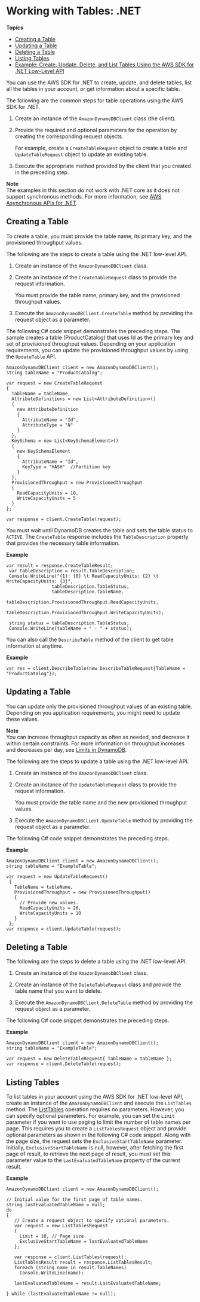 # Working with Tables: \.NET<a name="LowLevelDotNetWorkingWithTables"></a>

**Topics**
+ [Creating a Table](#LowLeveldotNetCreateTable)
+ [Updating a Table](#LowLeveldotNetUpdateTable)
+ [Deleting a Table](#LowLeveldotNetDeleteTable)
+ [Listing Tables](#LowLeveldotNetListTables)
+ [Example: Create, Update, Delete, and List Tables Using the AWS SDK for \.NET Low\-Level API](LowLevelDotNetTableOperationsExample.md)

You can use the AWS SDK for \.NET to create, update, and delete tables, list all the tables in your account, or get information about a specific table\.

The following are the common steps for table operations using the AWS SDK for \.NET\. 

1. Create an instance of the `AmazonDynamoDBClient` class \(the client\)\.

1. Provide the required and optional parameters for the operation by creating the corresponding request objects\. 

   For example, create a `CreateTableRequest` object to create a table and `UpdateTableRequest` object to update an existing table\. 

1. Execute the appropriate method provided by the client that you created in the preceding step\. 

**Note**  
 The examples in this section do not work with \.NET core as it does not support synchronous methods\. For more information, see [AWS Asynchronous APIs for \.NET](http://docs.aws.amazon.com/sdk-for-net/v3/developer-guide/sdk-net-async-api.html)\. 

## Creating a Table<a name="LowLeveldotNetCreateTable"></a>

To create a table, you must provide the table name, its primary key, and the provisioned throughput values\. 

The following are the steps to create a table using the \.NET low\-level API\. 

1. Create an instance of the `AmazonDynamoDBClient` class\.

1. Create an instance of the `CreateTableRequest` class to provide the request information\. 

   You must provide the table name, primary key, and the provisioned throughput values\. 

1. Execute the `AmazonDynamoDBClient.CreateTable` method by providing the request object as a parameter\.

The following C\# code snippet demonstrates the preceding steps\. The sample creates a table \(ProductCatalog\) that uses Id as the primary key and set of provisioned throughput values\. Depending on your application requirements, you can update the provisioned throughput values by using the `UpdateTable` API\.

```
AmazonDynamoDBClient client = new AmazonDynamoDBClient();
string tableName = "ProductCatalog";

var request = new CreateTableRequest
{
  TableName = tableName,
  AttributeDefinitions = new List<AttributeDefinition>()
  {
    new AttributeDefinition
    {
      AttributeName = "Id",
      AttributeType = "N"
    }
  },
  KeySchema = new List<KeySchemaElement>()
  {
    new KeySchemaElement
    {
      AttributeName = "Id",
      KeyType = "HASH"  //Partition key
    }
  },
  ProvisionedThroughput = new ProvisionedThroughput
  {
    ReadCapacityUnits = 10,
    WriteCapacityUnits = 5
  }
};

var response = client.CreateTable(request);
```

You must wait until DynamoDB creates the table and sets the table status to `ACTIVE`\. The `CreateTable` response includes the `TableDescription` property that provides the necessary table information\.

**Example**  

```
var result = response.CreateTableResult;
 var tableDescription = result.TableDescription;
 Console.WriteLine("{1}: {0} \t ReadCapacityUnits: {2} \t WriteCapacityUnits: {3}",
                 tableDescription.TableStatus,
                 tableDescription.TableName,
                 tableDescription.ProvisionedThroughput.ReadCapacityUnits,
                 tableDescription.ProvisionedThroughput.WriteCapacityUnits);

 string status = tableDescription.TableStatus;
 Console.WriteLine(tableName + " - " + status);
```

You can also call the `DescribeTable` method of the client to get table information at anytime\.

**Example**  

```
var res = client.DescribeTable(new DescribeTableRequest{TableName = "ProductCatalog"});
```

## Updating a Table<a name="LowLeveldotNetUpdateTable"></a>

You can update only the provisioned throughput values of an existing table\. Depending on you application requirements, you might need to update these values\. 

**Note**  
You can increase throughput capacity as often as needed, and decrease it within certain constraints\. For more information on throughput increases and decreases per day, see [Limits in DynamoDB](Limits.md)\. 

The following are the steps to update a table using the \.NET low\-level API\. 

1. Create an instance of the `AmazonDynamoDBClient` class\.

1. Create an instance of the `UpdateTableRequest` class to provide the request information\. 

   You must provide the table name and the new provisioned throughput values\. 

1. Execute the `AmazonDynamoDBClient.UpdateTable` method by providing the request object as a parameter\.

The following C\# code snippet demonstrates the preceding steps\.

**Example**  

```
AmazonDynamoDBClient client = new AmazonDynamoDBClient();
string tableName = "ExampleTable";

var request = new UpdateTableRequest()
 {
   TableName = tableName,
   ProvisionedThroughput = new ProvisionedThroughput()
   {
     // Provide new values.
     ReadCapacityUnits = 20,
     WriteCapacityUnits = 10
   }
 };
var response = client.UpdateTable(request);
```

## Deleting a Table<a name="LowLeveldotNetDeleteTable"></a>

The following are the steps to delete a table using the \.NET low\-level API\. 

1. Create an instance of the `AmazonDynamoDBClient` class\.

1. Create an instance of the `DeleteTableRequest` class and provide the table name that you want to delete\. 

1. Execute the `AmazonDynamoDBClient.DeleteTable` method by providing the request object as a parameter\.

The following C\# code snippet demonstrates the preceding steps\.

**Example**  

```
AmazonDynamoDBClient client = new AmazonDynamoDBClient();
string tableName = "ExampleTable";

var request = new DeleteTableRequest{ TableName = tableName };
var response = client.DeleteTable(request);
```

## Listing Tables<a name="LowLeveldotNetListTables"></a>

To list tables in your account using the AWS SDK for \.NET low\-level API, create an instance of the `AmazonDynamoDBClient` and execute the `ListTables` method\. The [ListTables](http://docs.aws.amazon.com/amazondynamodb/latest/APIReference/API_ListTables.html) operation requires no parameters\. However, you can specify optional parameters\. For example, you can set the `Limit` parameter if you want to use paging to limit the number of table names per page\. This requires you to create a `ListTablesRequest` object and provide optional parameters as shown in the following C\# code snippet\. Along with the page size, the request sets the `ExclusiveStartTableName` parameter\. Initially, `ExclusiveStartTableName` is null, however, after fetching the first page of result, to retrieve the next page of result, you must set this parameter value to the `LastEvaluatedTableName` property of the current result\. 

**Example**  

```
AmazonDynamoDBClient client = new AmazonDynamoDBClient();

// Initial value for the first page of table names.
string lastEvaluatedTableName = null;
do
{
   // Create a request object to specify optional parameters.
   var request = new ListTablesRequest
   {
     Limit = 10, // Page size.
     ExclusiveStartTableName = lastEvaluatedTableName
   };

   var response = client.ListTables(request);
   ListTablesResult result = response.ListTablesResult;
   foreach (string name in result.TableNames)
     Console.WriteLine(name);

   lastEvaluatedTableName = result.LastEvaluatedTableName;

} while (lastEvaluatedTableName != null);
```